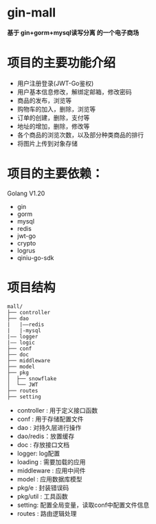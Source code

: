 # gin-mall
**基于 gin+gorm+mysql读写分离 的一个电子商场**

# 项目的主要功能介绍

- 用户注册登录(JWT-Go鉴权)
- 用户基本信息修改，解绑定邮箱，修改密码
- 商品的发布，浏览等
- 购物车的加入，删除，浏览等
- 订单的创建，删除，支付等
- 地址的增加，删除，修改等
- 各个商品的浏览次数，以及部分种类商品的排行
- 将图片上传到对象存储


# 项目的主要依赖：
Golang V1.20
- gin
- gorm
- mysql
- redis
- jwt-go
- crypto
- logrus
- qiniu-go-sdk

# 项目结构
```
mall/
├── controller
├── dao
|   |——redis
|   |-mysql
|—— logger
|—— logic
├── conf
├── doc
├── middleware
├── model
├── pkg
│  ├── snowflake
│  └── JWT
├── routes
├── setting

```
- controller : 用于定义接口函数
- conf : 用于存储配置文件
- dao : 对持久层进行操作
- dao/redis：放置缓存
- doc : 存放接口文档
- logger: log配置
- loading : 需要加载的应用
- middleware : 应用中间件
- model : 应用数据库模型
- pkg/e : 封装错误码
- pkg/util : 工具函数
- setting: 配置全局变量，读取conf中配置文件信息
- routes : 路由逻辑处理
